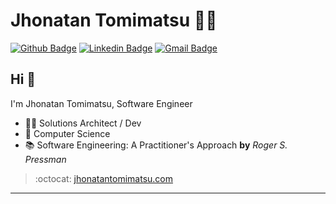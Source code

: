 # Jhonatan Tomimatsu :man_technologist:

[![Github Badge](https://img.shields.io/badge/-Github-000?style=flat-square&logo=Github&logoColor=white&link=https://github.com/jhonatantft)](https://github.com/jhonatantft)
[![Linkedin Badge](https://img.shields.io/badge/-LinkedIn-blue?style=flat-square&logo=Linkedin&logoColor=white&link=https://www.linkedin.com/in/jhonatantomimatsu/)](https://www.linkedin.com/in/jhonatantomimatsu/)
[![Gmail Badge](https://img.shields.io/badge/-Gmail-c14438?style=flat-square&logo=Gmail&logoColor=white&link=mailto:contact@jhonatantomimatsu.com)](mailto:contact@jhonatantomimatsu.com)

## Hi 👋

I'm Jhonatan Tomimatsu, Software Engineer

- :office_worker: Solutions Architect / Dev
- :blue_heart: Computer Science
- :books: Software Engineering: A Practitioner's Approach **by** *Roger S. Pressman*

> :octocat: [jhonatantomimatsu.com](http://www.jhonatantomimatsu.com/)

---
